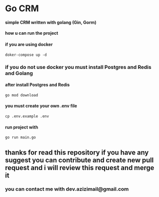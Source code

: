 # Go CRM
#### simple CRM written with golang (Gin, Gorm)

__how u can run the project__

#### if you are using docker 

`doker-compose up -d`

### if you do not use docker you must install Postgres and Redis and Golang 


#### after install Postgres and Redis

`go mod download`

#### you must create your own .env file 

`cp .env.example .env`

#### run project with
`go run main.go`

## thanks for read this repository if you have any suggest you can contribute and create new pull request and i will review this request and merge it

### __you can contact me with dev.azizimail@gmail.com__
